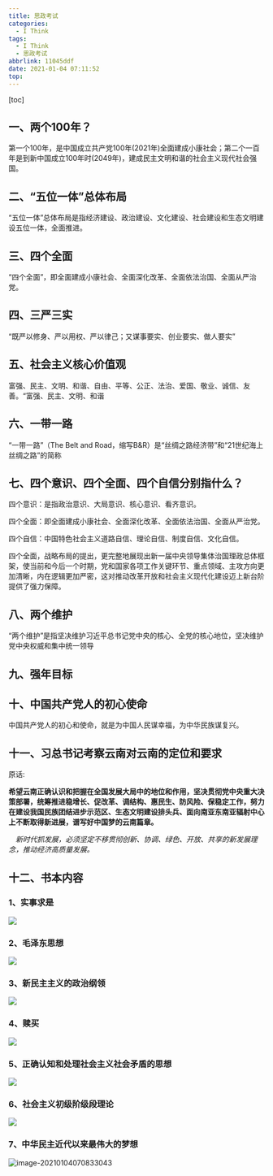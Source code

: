 ```yaml
---
title: 思政考试
categories:
  - I Think
tags:
  - I Think
  - 思政考试
abbrlink: 11045ddf
date: 2021-01-04 07:11:52
top:
---
```


[toc]



## 一、两个100年？

第一个100年，是中国成立共产党100年(2021年)全面建成小康社会；第二个一百年是到新中国成立100年时(2049年)，建成民主文明和谐的社会主义现代社会强国。

## 二、“五位一体”总体布局

“五位一体”总体布局是指经济建设、政治建设、文化建设、社会建设和生态文明建设五位一体，全面推进。

## 三、四个全面

“四个全面”，即全面建成小康社会、全面深化改革、全面依法治国、全面从严治党。                                                                                                        

## 四、三严三实

“既严以修身、严以用权、严以律己；又谋事要实、创业要实、做人要实”

## 五、社会主义核心价值观

富强、民主、文明、和谐、自由、平等、公正、法治、爱国、敬业、诚信、友善。“富强、民主、文明、和谐

## 六、一带一路

“一带一路”（The Belt and Road，缩写B&R）是“丝绸之路经济带”和“21世纪海上丝绸之路”的简称

## 七、四个意识、四个全面、四个自信分别指什么？

四个意识：是指政治意识、大局意识、核心意识、看齐意识。

四个全面：即全面建成小康社会、全面深化改革、全面依法治国、全面从严治党。

四个自信：中国特色社会主义道路自信、理论自信、制度自信、文化自信。

四个全面，战略布局的提出，更完整地展现出新一届中央领导集体治国理政总体框架，使当前和今后一个时期，党和国家各项工作关键环节、重点领域、主攻方向更加清晰，内在逻辑更加严密，这对推动改革开放和社会主义现代化建设迈上新台阶提供了强力保障。

## 八、两个维护

“两个维护”是指坚决维护习近平总书记党中央的核心、全党的核心地位，坚决维护党中央权威和集中统一领导

## 九、强年目标



## 十、中国共产党人的初心使命

中国共产党人的初心和使命，就是为中国人民谋幸福，为中华民族谋复兴。

## 十一、习总书记考察云南对云南的定位和要求

原话:

**希望云南正确认识和把握在全国发展大局中的地位和作用，坚决贯彻党中央重大决策部署，统筹推进稳增长、促改革、调结构、惠民生、防风险、保稳定工作，努力在建设我国民族团结进步示范区、生态文明建设排头兵、面向南亚东南亚辐射中心上不断取得新进展，谱写好中国梦的云南篇章。**

　*新时代抓发展，必须坚定不移贯彻创新、协调、绿色、开放、共享的新发展理念，推动经济高质量发展。*

## 十二、书本内容

### 1、实事求是

![](https://storage.freecplus.top/images/2021/01/04/20210104065956.png)

### 2、毛泽东思想

![](https://storage.freecplus.top/images/2021/01/04/20210104070057.png)

### 3、新民主主义的政治纲领

![](https://storage.freecplus.top/images/2021/01/04/20210104070205.png)

### 4、赎买

![](https://storage.freecplus.top/images/2021/01/04/20210104070305.png)



### 5、正确认知和处理社会主义社会矛盾的思想

![](https://storage.freecplus.top/images/2021/01/04/20210104070542.png)

### 6、社会主义初级阶级段理论

![](https://storage.freecplus.top/images/2021/01/04/20210104070646.png)



### 7、中华民主近代以来最伟大的梦想

![image-20210104070833043](C:%5CUsers%5CAdministrator%5CAppData%5CRoaming%5CTypora%5Ctypora-user-images%5Cimage-20210104070833043.png)




